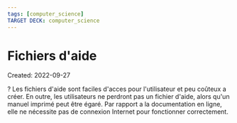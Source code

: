 ```yaml
---
tags: [computer_science] 
TARGET DECK: computer_science
---
```

# Fichiers d'aide
Created: 2022-09-27

?
Les fichiers d'aide sont faciles d'acces pour l'utilisateur et peu coûteux a créer.
En outre, les utilisateurs ne perdront pas un fichier d'aide, alors qu'un manuel imprimé peut être égaré.
Par rapport a la documentation en ligne, elle ne nécessite pas de connexion Internet pour fonctionner correctement.
<!--SR:!2023-01-13,63,250-->